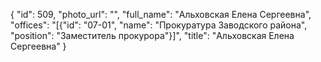 {
    "id": 509,
    "photo_url": "",
    "full_name": "Альховская Елена Сергеевна",
    "offices": "[{\"id\": \"07-01\", \"name\": \"Прокуратура Заводского района\", \"position\": \"Заместитель прокурора\"}]",
    "title": "Альховская Елена Сергеевна"
}